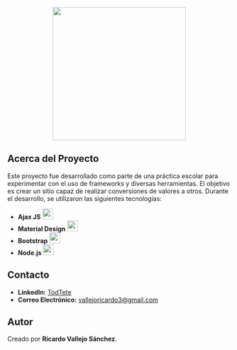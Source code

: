 <p align="center"><a href="https://angular.io" target="_blank"><img src="https://angular.io/assets/images/logos/angular/angular.svg" width="300"></a></p>

## Acerca del Proyecto

Este proyecto fue desarrollado como parte de una práctica escolar para experimentar con el uso de frameworks y diversas herramientas. El objetivo es crear un sitio capaz de realizar conversiones de valores a otros. Durante el desarrollo, se utilizaron las siguientes tecnologías:

- **Ajax JS** <img src="https://img.icons8.com/color/48/000000/ajax.png" width="24" />
- **Material Design** <img src="https://img.icons8.com/color/48/000000/material-ui.png" width="24" />
- **Bootstrap** <img src="https://img.icons8.com/color/48/000000/bootstrap.png" width="24" />
- **Node.js** <img src="https://img.icons8.com/color/48/000000/nodejs.png" width="24" />

## Contacto

- **LinkedIn:** [TodTete](https://www.linkedin.com/in/ricardo-vallejo-sanchez-8034a9199/)
- **Correo Electrónico:** [vallejoricardo3@gmail.com](mailto:vallejoricardo3@gmail.com)

## Autor

Creado por **Ricardo Vallejo Sánchez**.
